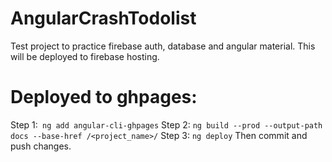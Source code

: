 # AngularCrashTodolist

Test project to practice firebase auth, database and angular material.
This will be deployed to firebase hosting.

# Deployed to ghpages:

Step 1:` ng add angular-cli-ghpages`
Step 2: `ng build --prod --output-path docs --base-href /<project_name>/`
Step 3: `ng deploy`
Then commit and push changes.
